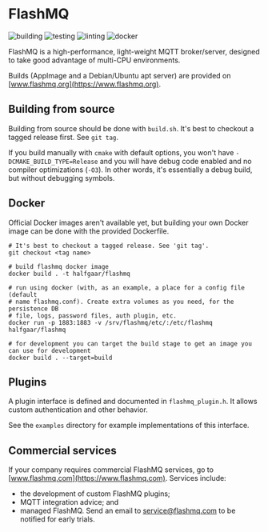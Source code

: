 # FlashMQ

![building](https://github.com/halfgaar/FlashMQ/actions/workflows/building.yml/badge.svg)
![testing](https://github.com/halfgaar/FlashMQ/actions/workflows/testing.yml/badge.svg)
![linting](https://github.com/halfgaar/FlashMQ/actions/workflows/linting.yml/badge.svg)
![docker](https://github.com/halfgaar/FlashMQ/actions/workflows/docker.yml/badge.svg)

FlashMQ is a high-performance, light-weight MQTT broker/server, designed to take good advantage of multi-CPU environments.

Builds (AppImage and a Debian/Ubuntu apt server) are provided on [www.flashmq.org](https://www.flashmq.org).

## Building from source

Building from source should be done with `build.sh`. It's best to checkout a tagged release first. See `git tag`.

If you build manually with `cmake` with default options, you won't have `-DCMAKE_BUILD_TYPE=Release` and you will have debug code enabled and no compiler optimizations (`-O3`). In other words, it's essentially a debug build, but without debugging symbols.

## Docker

Official Docker images aren't available yet, but building your own Docker image can be done with the provided Dockerfile.

```
# It's best to checkout a tagged release. See 'git tag'.
git checkout <tag name>

# build flashmq docker image
docker build . -t halfgaar/flashmq

# run using docker (with, as an example, a place for a config file (default
# name flashmq.conf). Create extra volumes as you need, for the persistence DB
# file, logs, password files, auth plugin, etc.
docker run -p 1883:1883 -v /srv/flashmq/etc/:/etc/flashmq halfgaar/flashmq

# for development you can target the build stage to get an image you can use for development
docker build . --target=build
```

## Plugins

A plugin interface is defined and documented in `flashmq_plugin.h`. It allows custom authentication and other behavior.

See the `examples` directory for example implementations of this interface.

## Commercial services

If your company requires commercial FlashMQ services, go to
[www.flashmq.com](https://www.flashmq.com).  Services include:

- the development of custom FlashMQ plugins;
- MQTT integration advice; and
- managed FlashMQ. Send an email to service@flashmq.com to be notified for early trials.
